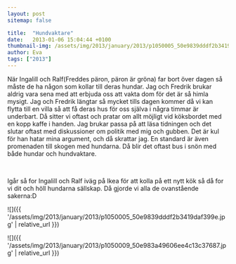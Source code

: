 ```yaml
---
layout: post
sitemap: false

title:  "Hundvaktare"
date:   2013-01-06 15:04:44 +0100
thumbnail-img: /assets/img/2013/january/2013/p1050005_50e9839dddf2b3419daf399e.jpg
author: Eva
tags: ["2013"]
---
```


När Ingalill och Ralf(Freddes päron, päron är gröna) far bort över dagen så måste de ha någon som kollar till deras hundar. Jag och Fredrik brukar aldrig vara sena med att erbjuda oss att vakta dom för det är så himla mysigt. Jag och Fredrik längtar så mycket tills dagen kommer då vi kan flytta till en villa så att få deras hus för oss själva i några timmar är underbart. Då sitter vi oftast och pratar om allt möjligt vid köksbordet med en kopp kaffe i handen. Jag brukar passa på att läsa tidningen och det slutar oftast med diskussioner om politik med mig och gubben. Det är kul för han hatar mina argument, och då skrattar jag. En standard är även promenaden till skogen med hundarna. Då blir det oftast bus i snön med både hundar och hundvaktare. 






 




Igår så for Ingalill och Ralf iväg på Ikea för att kolla på ett nytt kök så då for vi dit och höll hundarna sällskap. Då gjorde vi alla de ovanstående sakerna:D

![]({{ '/assets/img/2013/january/2013/p1050005_50e9839dddf2b3419daf399e.jpg'  | relative_url }})

![]({{ '/assets/img/2013/january/2013/p1050009_50e983a49606ee4c13c37687.jpg'  | relative_url }})

